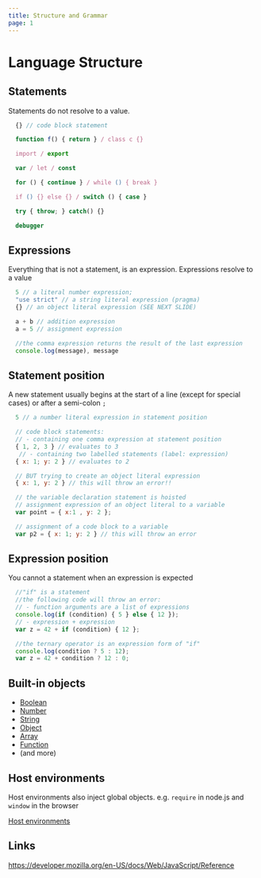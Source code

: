 ```yaml
---
title: Structure and Grammar
page: 1
---
```

# Language Structure

## Statements

Statements do not resolve to a value.

```javascript
  {} // code block statement

  function f() { return } / class c {}

  import / export

  var / let / const

  for () { continue } / while () { break }

  if () {} else {} / switch () { case }

  try { throw; } catch() {}

  debugger
```

## Expressions

Everything that is not a statement, is an expression.
Expressions resolve to a value

```javascript
  5 // a literal number expression;
  "use strict" // a string literal expression (pragma)
  {} // an object literal expression (SEE NEXT SLIDE)

  a + b // addition expression  
  a = 5 // assignment expression

  //the comma expression returns the result of the last expression
  console.log(message), message
```

## Statement position

A new statement usually begins
at the start of a line (except for special cases)
or after a semi-colon `;`

```javascript
  5 // a number literal expression in statement position

  // code block statements:
  // - containing one comma expression at statement position
  { 1, 2, 3 } // evaluates to 3
   // - containing two labelled statements (label: expression)
  { x: 1; y: 2 } // evaluates to 2

  // BUT trying to create an object literal expression
  { x: 1, y: 2 } // this will throw an error!!

  // the variable declaration statement is hoisted
  // assignment expression of an object literal to a variable
  var point = { x:1 , y: 2 };

  // assignment of a code block to a variable
  var p2 = { x: 1; y: 2 } // this will throw an error
```

## Expression position

You cannot a statement when an expression is expected

```javascript
  //"if" is a statement
  //the following code will throw an error:
  // - function arguments are a list of expressions
  console.log(if (condition) { 5 } else { 12 });
  // - expression + expression
  var z = 42 + if (condition) { 12 };

  //the ternary operator is an expression form of "if"
  console.log(condition ? 5 : 12);
  var z = 42 + condition ? 12 : 0;
```

## Built-in objects

- [Boolean](../conditionals/)
- [Number](../numbers-and-math/)
- [String](../strings/)
- [Object](../objects/)
- [Array](../arrays/)
- [Function](../functions/)
- (and more)

## Host environments

Host environments also inject global objects.
e.g. `require` in node.js and `window` in the browser

[Host environments](../../host-environments/)

## Links

https://developer.mozilla.org/en-US/docs/Web/JavaScript/Reference
